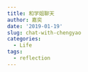 ```yaml
---
title: 和学姐聊天
author: 嘉奕
date: '2019-01-19'
slug: chat-with-chengyao
categories:
  - Life
tags:
  - reflection
---
```


